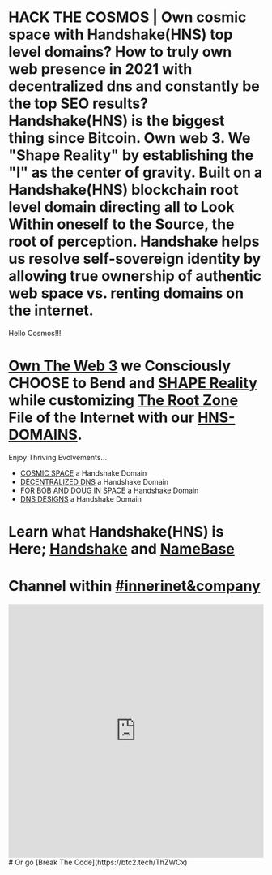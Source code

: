 # HACK THE COSMOS | Own cosmic space with Handshake(HNS) top level domains?  How to truly own web presence in 2021 with decentralized dns and constantly be the top SEO results? Handshake(HNS) is the biggest thing since Bitcoin. Own web 3. We "Shape Reality" by establishing the "I" as the center of gravity. Built on a Handshake(HNS) blockchain root level domain directing all to Look Within oneself to the Source, the root of perception. Handshake helps us resolve self-sovereign identity by allowing true ownership of authentic web space vs. renting domains on the internet.

Hello Cosmos!!!

 # [Own The Web 3](http://official.owntheweb3.hns.to/) we Consciously CHOOSE to Bend and [SHAPE Reality](http://innerinetcompany.shapereality.hns.to/) while customizing [The Root Zone](http://therootzone.hns.to/) File of the Internet with our [HNS-DOMAINS](http://home.hns-domains.hns.to/).


Enjoy Thriving Evolvements...
- [COSMIC SPACE](http://hackthecosmos.cosmicspace.hns.to/) a Handshake Domain
- [DECENTRALIZED DNS](http://dnsdesigns.decentralizeddns.hns.to/) a Handshake Domain
- [FOR BOB AND DOUG IN SPACE](http://dragon.forbobanddouginspace.hns.to/) a Handshake Domain
- [DNS DESIGNS](http://decentralizeddns.dnsdesigns.hns.to/) a Handshake Domain


 # Learn what Handshake(HNS) is Here; [Handshake](https://handshake.org/) and [NameBase](https://namebase.io/) 



# Channel within [#innerinet&company](https://webchat.hybridirc.com/#innerinet&company)
<iframe src="https://kiwiirc.hybridirc.com/#innerinet&company" allow="microphone; camera; display-capture; fullscreen" style="border:0; width:100%; height:500px;"></iframe>
# Or go [Break The Code](https://btc2.tech/ThZWCx)
